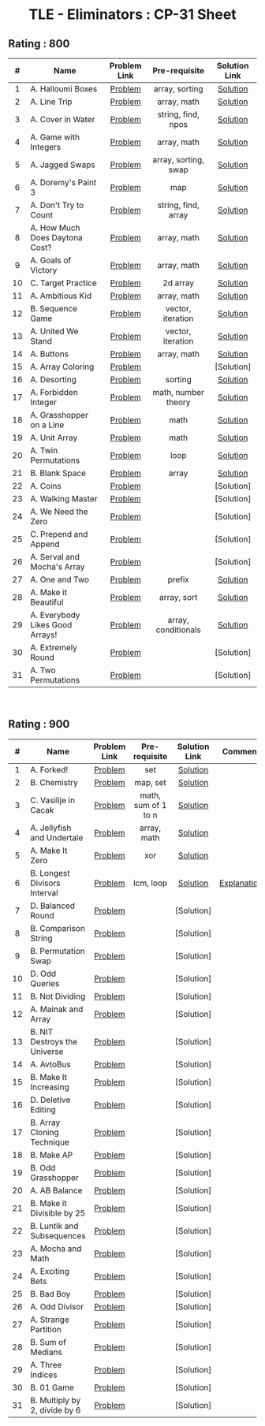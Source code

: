 <h1 align="center"> TLE - Eliminators : CP-31 Sheet </h1>

<h2>Rating : 800 </h2>

| # |    Name      |    Problem Link       |     Pre-requisite      |  Solution Link         |
|:-:|--------------|:---------------------:|:----------------------:|:----------------------:|
| 1 | A. Halloumi Boxes | [Problem](https://codeforces.com/problemset/problem/1903/A) | array, sorting | [Solution](https://codeforces.com/contest/1903/submission/309324954) | 
| 2 | A. Line Trip | [Problem](https://codeforces.com/problemset/problem/1901/A) | array, math | [Solution](https://codeforces.com/contest/1901/submission/309326920) | 
| 3 | A. Cover in Water | [Problem](https://codeforces.com/problemset/problem/1900/A) | string, find, npos | [Solution](https://codeforces.com/contest/1900/submission/311010200) |
| 4 | A. Game with Integers | [Problem](https://codeforces.com/problemset/problem/1899/A) | array, math | [Solution](https://codeforces.com/contest/1899/submission/309567977) |
| 5 | A. Jagged Swaps | [Problem](https://codeforces.com/problemset/problem/1896/A) | array, sorting, swap | [Solution](https://codeforces.com/contest/1896/submission/309568319) |
| 6 | A. Doremy's Paint 3 | [Problem](https://codeforces.com/problemset/problem/1890/A) | map | [Solution](https://codeforces.com/contest/1890/submission/316396237) |
| 7 | A. Don't Try to Count | [Problem](https://codeforces.com/problemset/problem/1881/A) | string, find, array | [Solution](https://codeforces.com/contest/1881/submission/311109814) |
| 8 | A. How Much Does Daytona Cost? | [Problem](https://codeforces.com/problemset/problem/1878/A) | array, math | [Solution](https://codeforces.com/contest/1878/submission/311299190) |
| 9 | A. Goals of Victory | [Problem](https://codeforces.com/problemset/problem/1877/A) | array, math | [Solution](https://codeforces.com/contest/1877/submission/311440576) |
| 10 | C. Target Practice | [Problem](https://codeforces.com/problemset/problem/1873/C) | 2d array | [Solution](https://codeforces.com/contest/1873/submission/311573915) |
| 11 | A. Ambitious Kid | [Problem](https://codeforces.com/problemset/problem/1866/A) | array, math | [Solution](https://codeforces.com/contest/1866/submission/311632811) |
| 12 | B. Sequence Game | [Problem](https://codeforces.com/problemset/problem/1862/B) | vector, iteration | [Solution](https://codeforces.com/contest/1862/submission/312173869) |
| 13 | A. United We Stand | [Problem](https://codeforces.com/problemset/problem/1859/A) | vector, iteration | [Solution](https://codeforces.com/contest/1859/submission/312812492) |
| 14 | A. Buttons | [Problem](https://codeforces.com/problemset/problem/1858/A) | array, math | [Solution](https://codeforces.com/contest/1858/submission/311782939) |
| 15 | A. Array Coloring | [Problem](https://codeforces.com/problemset/problem/1857/A) |  | [Solution] |
| 16 | A. Desorting | [Problem](https://codeforces.com/problemset/problem/1853/A) | sorting | [Solution](https://codeforces.com/contest/1845/submission/314926999) |
| 17 | A. Forbidden Integer | [Problem](https://codeforces.com/problemset/problem/1845/A) | math, number theory | [Solution](https://codeforces.com/contest/1845/submission/314926999) |
| 18 | A. Grasshopper on a Line | [Problem](https://codeforces.com/problemset/problem/1837/A) | math | [Solution](https://codeforces.com/contest/1837/submission/315047183) |
| 19 | A. Unit Array | [Problem](https://codeforces.com/problemset/problem/1834/A) | math | [Solution](https://codeforces.com/contest/1834/submission/315047373) |
| 20 | A. Twin Permutations | [Problem](https://codeforces.com/problemset/problem/1831/A) | loop | [Solution](https://codeforces.com/contest/1831/submission/315217425) |
| 21 | B. Blank Space | [Problem](https://codeforces.com/problemset/problem/1829/B) | array | [Solution](https://codeforces.com/contest/1829/submission/315602156)|
| 22 | A. Coins | [Problem](https://codeforces.com/problemset/problem/1814/A) |  | [Solution] |
| 23 | A. Walking Master | [Problem](https://codeforces.com/problemset/problem/1806/A) |  | [Solution] |
| 24 | A. We Need the Zero | [Problem](https://codeforces.com/problemset/problem/1805/A) |  | [Solution] |
| 25 | C. Prepend and Append | [Problem](https://codeforces.com/problemset/problem/1791/C) |  | [Solution] |
| 26 | A. Serval and Mocha's Array | [Problem](https://codeforces.com/problemset/problem/1789/A) |  | [Solution] |
| 27 | A. One and Two | [Problem](https://codeforces.com/problemset/problem/1788/A) | prefix | [Solution](https://codeforces.com/contest/1788/submission/317451156) |
| 28 | A. Make it Beautiful | [Problem](https://codeforces.com/problemset/problem/1783/A) | array, sort | [Solution](https://codeforces.com/contest/1783/submission/318931702) |
| 29 | A. Everybody Likes Good Arrays! | [Problem](https://codeforces.com/problemset/problem/1777/A) | array, conditionals | [Solution](https://codeforces.com/contest/1777/submission/318866415) |
| 30 | A. Extremely Round | [Problem](https://codeforces.com/problemset/problem/1766/A) |  | [Solution] |
| 31 | A. Two Permutations | [Problem](https://codeforces.com/problemset/problem/1761/A) |  | [Solution] |

<br>

<h2>Rating : 900 </h2>

| #  | Name  | Problem Link   | Pre-requisite  | Solution Link    | Comment |
|:--:|-------|:--------------:|:--------------:|:----------------:|:-------:|
| 1 | A. Forked! | [Problem](https://codeforces.com/problemset/problem/1904/A) | set | [Solution](https://codeforces.com/contest/1904/submission/318154838) | |
| 2 | B. Chemistry | [Problem](https://codeforces.com/problemset/problem/1883/B) | map, set | [Solution](https://codeforces.com/contest/1883/submission/318134559) | |
| 3 | C. Vasilije in Cacak | [Problem](https://codeforces.com/problemset/problem/1878/C) | math, sum of 1 to n | [Solution](https://codeforces.com/contest/1878/submission/318156746) | |
| 4 | A. Jellyfish and Undertale | [Problem](https://codeforces.com/problemset/problem/1875/A) | array, math | [Solution](https://codeforces.com/contest/1875/submission/318158107) | |
| 5 | A. Make It Zero | [Problem](https://codeforces.com/problemset/problem/1869/A) | xor  | [Solution](https://codeforces.com/contest/1869/submission/318360121) | |
| 6 | B. Longest Divisors Interval | [Problem](https://codeforces.com/problemset/problem/1855/B) | lcm, loop | [Solution](https://codeforces.com/contest/1855/submission/319089807)| [Explanation](https://github.com/Tamiim-Iqbal/Competitive-Programming/tree/main/TLE-Eliminators/900/Explanations/06.%20Longest%20Divisor%20Interval) |
| 7 | D. Balanced Round | [Problem](https://codeforces.com/problemset/problem/1850/D) |  | [Solution] | |
| 8 | B. Comparison String | [Problem](https://codeforces.com/problemset/problem/1837/B)| | [Solution] | |
| 9 | B. Permutation Swap | [Problem](https://codeforces.com/problemset/problem/1828/B)|   | [Solution]  |  |
| 10 | D. Odd Queries | [Problem](https://codeforces.com/problemset/problem/1807/D)|  | [Solution] | |
| 11 | B. Not Dividing | [Problem](https://codeforces.com/problemset/problem/1794/B) |  | [Solution] |  |
| 12 | A. Mainak and Array | [Problem](https://codeforces.com/problemset/problem/1726/A) |  | [Solution] |  |
| 13 | B. NIT Destroys the Universe| [Problem](https://codeforces.com/problemset/problem/1696/B)| | [Solution] |  |
| 14 | A. AvtoBus | [Problem](https://codeforces.com/problemset/problem/1679/A) | | [Solution] |  |
| 15 | B. Make It Increasing | [Problem](https://codeforces.com/problemset/problem/1675/B)|  | [Solution] |  |
| 16 | D. Deletive Editing | [Problem](https://codeforces.com/problemset/problem/1666/D)  |   | [Solution] |  |
| 17 | B. Array Cloning Technique  | [Problem](https://codeforces.com/problemset/problem/1665/B) |  | [Solution] |  |
| 18 | B. Make AP | [Problem](https://codeforces.com/problemset/problem/1624/B) |   | [Solution] |    |
| 19 | B. Odd Grasshopper | [Problem](https://codeforces.com/problemset/problem/1607/B)  |  | [Solution] |  |
| 20 | A. AB Balance | [Problem](https://codeforces.com/problemset/problem/1606/A)  |  | [Solution]  |  |
| 21 | B. Make it Divisible by 25 | [Problem](https://codeforces.com/problemset/problem/1593/B) |   | [Solution] |  |
| 22 | B. Luntik and Subsequences | [Problem](https://codeforces.com/problemset/problem/1582/B)|   | [Solution] |  |
| 23 | A. Mocha and Math | [Problem](https://codeforces.com/problemset/problem/1559/A) |   | [Solution] |  |
| 24 | A. Exciting Bets | [Problem](https://codeforces.com/problemset/problem/1543/A) |  | [Solution] |  |
| 25 | B. Bad Boy | [Problem](https://codeforces.com/problemset/problem/1537/B) |  | [Solution]|  |
| 26 | A. Odd Divisor | [Problem](https://codeforces.com/problemset/problem/1475/A) |   | [Solution]  |  |
| 27 | A. Strange Partition | [Problem](https://codeforces.com/problemset/problem/1471/A) |  | [Solution]  |  |
| 28 | B. Sum of Medians | [Problem](https://codeforces.com/problemset/problem/1440/B) |  | [Solution]  |   |
| 29 | A. Three Indices  | [Problem](https://codeforces.com/problemset/problem/1380/A)  |    | [Solution]  |   |
| 30 | B. 01 Game | [Problem](https://codeforces.com/problemset/problem/1373/B) |  | [Solution] |  |
| 31 | B. Multiply by 2, divide by 6| [Problem](https://codeforces.com/problemset/problem/1374/B) |  | [Solution]  |   |

<!-- |  |  | [Problem](a)|   | [Solution](a) |  -->